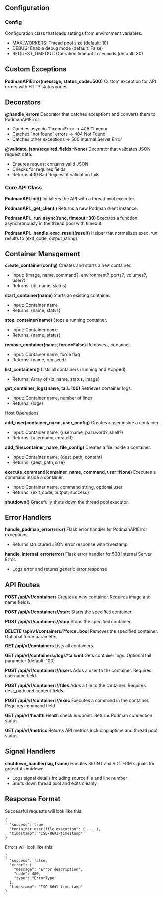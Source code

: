 ## Configuration

### Config

Configuration class that loads settings from environment variables.
- MAX_WORKERS: Thread pool size (default: 10)
- DEBUG: Enable debug mode (default: False)
- REQUEST_TIMEOUT: Operation timeout in seconds (default: 30)

## Custom Exceptions

**PodmanAPIError(message, status_code=500)**
Custom exception for API errors with HTTP status codes.

## Decorators

**@handle_errors**
Decorator that catches exceptions and converts them to PodmanAPIError:
- Catches asyncio.TimeoutError → 408 Timeout
- Catches "not found" errors → 404 Not Found
- Catches other exceptions → 500 Internal Server Error

**@validate_json(required_fields=None)**
Decorator that validates JSON request data:
- Ensures request contains valid JSON
- Checks for required fields
- Returns 400 Bad Request if validation fails

### Core API Class

**PodmanAPI.__init__()**
Initializes the API with a thread pool executor.

**PodmanAPI._get_client()**
Returns a new Podman client instance.

**PodmanAPI._run_async(func, timeout=30)**
Executes a function asynchronously in the thread pool with timeout.

**PodmanAPI._handle_exec_result(result)**
Helper that normalizes exec_run results to (exit_code, output_string).

## Container Management

**create_container(config)**
Creates and starts a new container.
- Input: {image, name, command?, environment?, ports?, volumes?, user?}
- Returns: {id, name, status}

**start_container(name)**
Starts an existing container.
- Input: Container name
- Returns: {name, status}

**stop_container(name)**
Stops a running container.
- Input: Container name
- Returns: {name, status}

**remove_container(name, force=False)**
Removes a container.
- Input: Container name, force flag
- Returns: {name, removed}

**list_containers()**
Lists all containers (running and stopped).
- Returns: Array of {id, name, status, image}

**get_container_logs(name, tail=100)**
Retrieves container logs.
- Input: Container name, number of lines
- Returns: {logs}

Host Operations

**add_user(container_name, user_config)**
Creates a user inside a container.
- Input: Container name, {username, password?, shell?}
- Returns: {username, created}

**add_file(container_name, file_config)**
Creates a file inside a container.
- Input: Container name, {dest_path, content}
- Returns: {dest_path, size}

**execute_command(container_name, command, user=None)**
Executes a command inside a container.
- Input: Container name, command string, optional user
- Returns: {exit_code, output, success}

**shutdown()**
Gracefully shuts down the thread pool executor.

## Error Handlers

**handle_podman_error(error)**
Flask error handler for PodmanAPIError exceptions.
- Returns structured JSON error response with timestamp

**handle_internal_error(error)**
Flask error handler for 500 Internal Server Error.
- Logs error and returns generic error response

## API Routes

**POST /api/v1/containers**
Creates a new container. Requires image and name fields.

**POST /api/v1/containers/<name>/start**
Starts the specified container.

**POST /api/v1/containers/<name>/stop**
Stops the specified container.

**DELETE /api/v1/containers/<name>?force=bool**
Removes the specified container. Optional force parameter.

**GET /api/v1/containers**
Lists all containers.

**GET /api/v1/containers/<name>/logs?tail=int**
Gets container logs. Optional tail parameter (default: 100).

**POST /api/v1/containers/<name>/users**
Adds a user to the container. Requires username field.

**POST /api/v1/containers/<name>/files**
Adds a file to the container. Requires dest_path and content fields.

**POST /api/v1/containers/<name>/exec**
Executes a command in the container. Requires command field.

**GET /api/v1/health**
Health check endpoint. Returns Podman connection status.

**GET /api/v1/metrics**
Returns API metrics including uptime and thread pool status.

## Signal Handlers

**shutdown_handler(sig, frame)**
Handles SIGINT and SIGTERM signals for graceful shutdown.
- Logs signal details including source file and line number
- Shuts down thread pool and exits cleanly

## Response Format
Successful requests will look like this:
```
{
  "success": true,
  "container|user|file|execution": { ... },
  "timestamp": "ISO-8601-timestamp"
}
```
Errors will look like this:
```
{
  "success": false,
  "error": {
    "message": "Error description",
    "code": 400,
    "type": "ErrorType"
  },
  "timestamp": "ISO-8601-timestamp"
}
```
